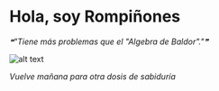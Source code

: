 # Hola, soy Rompiñones

<!--STARTS_HERE_QUOTE_README-->
<i>❝"Tiene más problemas que el "Algebra de Baldor"."❞</i>
<!--ENDS_HERE_QUOTE_README-->

<!--START_SECTION:update_image-->
![alt text](https://raw.githubusercontent.com/focaalvarez/rompinones/main/.github/images/MVIMG_20211009_125319.jpg?raw=true)
<!--END_SECTION:update_image-->

*Vuelve mañana para otra dosis de sabiduría*
